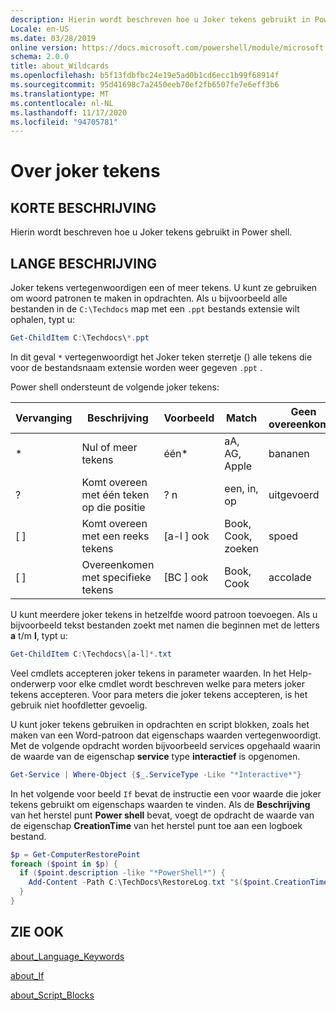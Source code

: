 ```yaml
---
description: Hierin wordt beschreven hoe u Joker tekens gebruikt in Power shell.
Locale: en-US
ms.date: 03/28/2019
online version: https://docs.microsoft.com/powershell/module/microsoft.powershell.core/about/about_wildcards?view=powershell-7.2&WT.mc_id=ps-gethelp
schema: 2.0.0
title: about_Wildcards
ms.openlocfilehash: b5f13fdbfbc24e19e5ad0b1cd6ecc1b99f68914f
ms.sourcegitcommit: 95d41698c7a2450eeb70ef2fb6507fe7e6eff3b6
ms.translationtype: MT
ms.contentlocale: nl-NL
ms.lasthandoff: 11/17/2020
ms.locfileid: "94705781"
---
```

# <a name="about-wildcards"></a>Over joker tekens

## <a name="short-description"></a>KORTE BESCHRIJVING

Hierin wordt beschreven hoe u Joker tekens gebruikt in Power shell.

## <a name="long-description"></a>LANGE BESCHRIJVING

Joker tekens vertegenwoordigen een of meer tekens. U kunt ze gebruiken om woord patronen te maken in opdrachten. Als u bijvoorbeeld alle bestanden in de `C:\Techdocs` map met een `.ppt` bestands extensie wilt ophalen, typt u:

```powershell
Get-ChildItem C:\Techdocs\*.ppt
```

In dit geval `*` vertegenwoordigt het Joker teken sterretje () alle tekens die voor de bestandsnaam extensie worden weer gegeven `.ppt` .

Power shell ondersteunt de volgende joker tekens:

|Vervanging|Beschrijving               |Voorbeeld |Match        |Geen overeenkomst|
|--------|--------------------------|--------|-------------|--------|
|\*      |Nul of meer tekens | één\*  | aA, AG, Apple | bananen |
|?       |Komt overeen met één teken op die positie | ? n | een, in, op | uitgevoerd |
|\[ \]   |Komt overeen met een reeks tekens | \[a-l \] ook | Book, Cook, zoeken | spoed |
|\[ \]   |Overeenkomen met specifieke tekens | \[BC \] ook | Book, Cook | accolade |

U kunt meerdere joker tekens in hetzelfde woord patroon toevoegen. Als u bijvoorbeeld tekst bestanden zoekt met namen die beginnen met de letters **a** t/m **l**, typt u:

```powershell
Get-ChildItem C:\Techdocs\[a-l]*.txt
```

Veel cmdlets accepteren joker tekens in parameter waarden. In het Help-onderwerp voor elke cmdlet wordt beschreven welke para meters joker tekens accepteren. Voor para meters die joker tekens accepteren, is het gebruik niet hoofdletter gevoelig.

U kunt joker tekens gebruiken in opdrachten en script blokken, zoals het maken van een Word-patroon dat eigenschaps waarden vertegenwoordigt. Met de volgende opdracht worden bijvoorbeeld services opgehaald waarin de waarde van de eigenschap **service** type **interactief** is opgenomen.

```powershell
Get-Service | Where-Object {$_.ServiceType -Like "*Interactive*"}
```

In het volgende voor beeld `If` bevat de instructie een voor waarde die joker tekens gebruikt om eigenschaps waarden te vinden. Als de **Beschrijving** van het herstel punt **Power shell** bevat, voegt de opdracht de waarde van de eigenschap **CreationTime** van het herstel punt toe aan een logboek bestand.

```powershell
$p = Get-ComputerRestorePoint
foreach ($point in $p) {
  if ($point.description -like "*PowerShell*") {
    Add-Content -Path C:\TechDocs\RestoreLog.txt "$($point.CreationTime)"
  }
}
```

## <a name="see-also"></a>ZIE OOK

[about_Language_Keywords](about_Language_Keywords.md)

[about_If](about_If.md)

[about_Script_Blocks](about_Script_Blocks.md)

